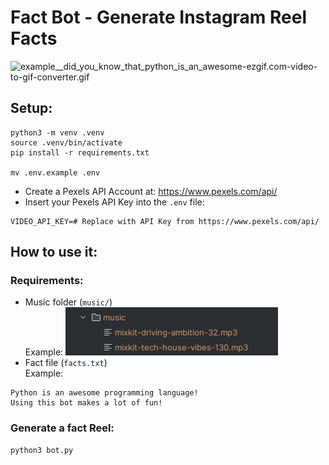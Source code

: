 # Fact Bot - Generate Instagram Reel Facts

![example__did_you_know_that_python_is_an_awesome-ezgif.com-video-to-gif-converter.gif](images/example__did_you_know_that_python_is_an_awesome-ezgif.com-video-to-gif-converter.gif)

## Setup:
```shell
python3 -m venv .venv
source .venv/bin/activate
pip install -r requirements.txt

mv .env.example .env
```

- Create a Pexels API Account at: https://www.pexels.com/api/  
- Insert your Pexels API Key into the `.env` file:
```dotenv
VIDEO_API_KEY=# Replace with API Key from https://www.pexels.com/api/
```


## How to use it:

### Requirements:
- Music folder (`music/`)  
Example:
![img.png](images/img.png)
- Fact file (`facts.txt`)  
Example:
```text
Python is an awesome programming language!
Using this bot makes a lot of fun!
```

### Generate a fact Reel:
```shell
python3 bot.py
```
